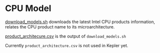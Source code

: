 # CPU Model

[download_models.sh](./download_models.sh) downloads the latest Intel CPU products information, relates the CPU product name to its microarchitecture.

[product_architecure.csv](./product_architecure.csv) is the output of `download_models.sh`

Currently `product_architecture.csv` is not used in Kepler yet.
